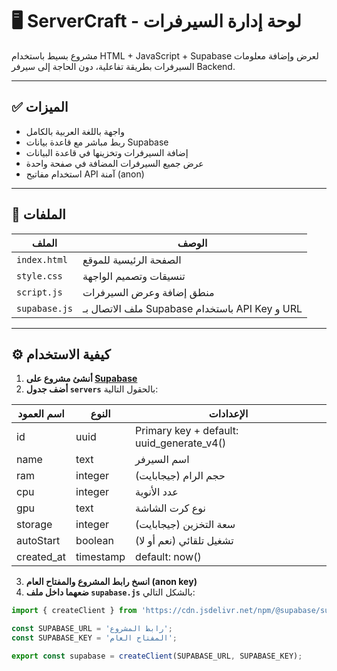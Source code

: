 # 🖥️ ServerCraft - لوحة إدارة السيرفرات

مشروع بسيط باستخدام HTML + JavaScript + Supabase لعرض وإضافة معلومات السيرفرات بطريقة تفاعلية، دون الحاجة إلى سيرفر Backend.

---

## ✅ الميزات

- واجهة باللغة العربية بالكامل
- ربط مباشر مع قاعدة بيانات Supabase
- إضافة السيرفرات وتخزينها في قاعدة البيانات
- عرض جميع السيرفرات المضافة في صفحة واحدة
- استخدام مفاتيح API آمنة (anon)

---

## 🧩 الملفات

| الملف         | الوصف |
|---------------|-------|
| `index.html`  | الصفحة الرئيسية للموقع |
| `style.css`   | تنسيقات وتصميم الواجهة |
| `script.js`   | منطق إضافة وعرض السيرفرات |
| `supabase.js` | ملف الاتصال بـ Supabase باستخدام API Key و URL |

---

## ⚙️ كيفية الاستخدام

1. **أنشئ مشروع على [Supabase](https://supabase.com)**
2. **أضف جدول `servers`** بالحقول التالية:

| اسم العمود   | النوع     | الإعدادات                             |
|--------------|----------|--------------------------------------|
| id           | uuid     | Primary key + default: uuid_generate_v4() |
| name         | text     | اسم السيرفر                          |
| ram          | integer  | حجم الرام (جيجابايت)                 |
| cpu          | integer  | عدد الأنوية                          |
| gpu          | text     | نوع كرت الشاشة                       |
| storage      | integer  | سعة التخزين (جيجابايت)              |
| autoStart    | boolean  | تشغيل تلقائي (نعم أو لا)            |
| created_at   | timestamp| default: now()                       |

3. **انسخ رابط المشروع والمفتاح العام (anon key)**
4. **ضعهما داخل ملف `supabase.js`** بالشكل التالي:

```js
import { createClient } from 'https://cdn.jsdelivr.net/npm/@supabase/supabase-js/+esm'

const SUPABASE_URL = 'رابط المشروع';
const SUPABASE_KEY = 'المفتاح العام';

export const supabase = createClient(SUPABASE_URL, SUPABASE_KEY);
